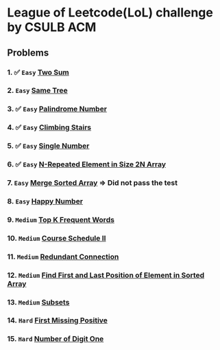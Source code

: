 # League of Leetcode(LoL) challenge by CSULB ACM

## Problems

### 1. ✅ `Easy` [Two Sum](https://leetcode.com/problems/two-sum/) 
### 2. `Easy` [Same Tree](https://leetcode.com/problems/same-tree/)
### 3. ✅ `Easy` [Palindrome Number](https://leetcode.com/problems/palindrome-number/)
### 4. ✅ `Easy` [Climbing Stairs](https://leetcode.com/problems/climbing-stairs/)
### 5. ✅ `Easy` [Single Number](https://leetcode.com/problems/single-number/)
### 6. ✅ `Easy` [N-Repeated Element in Size 2N Array](https://leetcode.com/problems/n-repeated-element-in-size-2n-array/)
### 7. `Easy` [Merge Sorted Array](https://leetcode.com/problems/merge-sorted-array/) => Did not pass the test
### 8. `Easy` [Happy Number](https://leetcode.com/problems/happy-number/)
### 9. `Medium` [Top K Frequent Words](https://leetcode.com/problems/top-k-frequent-words/)
### 10. `Medium` [Course Schedule II](https://leetcode.com/problems/course-schedule-ii/)
### 11. `Medium` [Redundant Connection](https://leetcode.com/problems/redundant-connection/)
### 12. `Medium` [Find First and Last Position of Element in Sorted Array](https://leetcode.com/problems/find-first-and-last-position-of-element-in-sorted-array/)
### 13. `Medium` [Subsets](https://leetcode.com/problems/subsets/)
### 14. `Hard` [First Missing Positive](https://leetcode.com/problems/first-missing-positive/)
### 15. `Hard` [Number of Digit One](https://leetcode.com/problems/number-of-digit-one/solution/)

